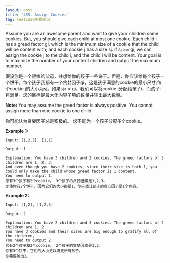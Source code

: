 ```yaml
---
layout: post
title: "455. Assign Cookies"
tag: leetcode刷题笔记
---
```

Assume you are an awesome parent and want to give your children some cookies. But, you should give each child at most one cookie. Each child i has a greed factor gi, which is the minimum size of a cookie that the child will be content with; and each cookie j has a size sj. If sj >= gi, we can assign the cookie j to the child i, and the child i will be content. Your goal is to maximize the number of your content children and output the maximum number.

假设你是一个很棒的父母，并想给你的孩子一些饼干。但是，你应该给每个孩子一个饼干。每个孩子我都有一个贪婪因子gi，这是孩子满意的cookie的最小尺寸;每个cookie j的大小为sj。如果sj> = gi，我们可以将cookie j分配给孩子i，而孩子i将满足。您的目标是最大化内容子项的数量并输出最大数量。

**Note:**
You may assume the greed factor is always positive. 
You cannot assign more than one cookie to one child.

你可能认为贪婪因子总是积极的。
您不能为一个孩子分配多个cookie。

**Example 1:**

```
Input: [1,2,3], [1,1]

Output: 1

Explanation: You have 3 children and 2 cookies. The greed factors of 3 children are 1, 2, 3. 
And even though you have 2 cookies, since their size is both 1, you could only make the child whose greed factor is 1 content.
You need to output 1.
您有3个孩子和2个cookie。 3个孩子的贪婪因素是1,2,3。
即使你有2个饼干，因为它们的大小都是1，你只能让孩子的贪心因子是1个内容。
```



**Example 2:**

```
Input: [1,2], [1,2,3]

Output: 2

Explanation: You have 2 children and 3 cookies. The greed factors of 2 children are 1, 2. 
You have 3 cookies and their sizes are big enough to gratify all of the children, 
You need to output 2.
您有2个孩子和3个cookie。 2个孩子的贪婪因素是1,2。
你有3个饼干，它们的大小足以满足所有孩子，
你需要输出2。
```